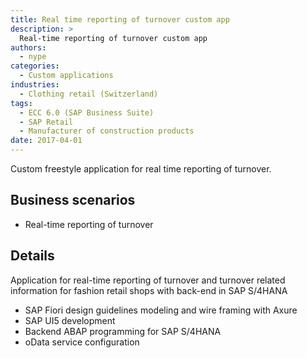 ```yaml
---
title: Real time reporting of turnover custom app
description: >
  Real-time reporting of turnover custom app
authors:
  - nype
categories:
  - Custom applications
industries:
  - Clothing retail (Switzerland)
tags:
  - ECC 6.0 (SAP Business Suite)
  - SAP Retail
  - Manufacturer of construction products
date: 2017-04-01
---
```


<!-- more -->

Custom freestyle application for real time reporting of turnover.

## Business scenarios
- Real-time reporting of turnover

## Details

Application for real-time reporting of turnover and turnover related information for fashion retail shops with back-end in SAP S/4HANA

- SAP Fiori design guidelines modeling and wire framing with Axure
- SAP UI5 development
- Backend ABAP programming for SAP S/4HANA
- oData service configuration 

